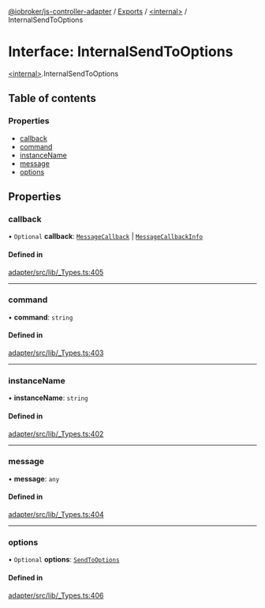 [@iobroker/js-controller-adapter](../README.md) / [Exports](../modules.md) / [\<internal\>](../modules/internal_.md) / InternalSendToOptions

# Interface: InternalSendToOptions

[\<internal\>](../modules/internal_.md).InternalSendToOptions

## Table of contents

### Properties

- [callback](internal_.InternalSendToOptions.md#callback)
- [command](internal_.InternalSendToOptions.md#command)
- [instanceName](internal_.InternalSendToOptions.md#instancename)
- [message](internal_.InternalSendToOptions.md#message)
- [options](internal_.InternalSendToOptions.md#options)

## Properties

### callback

• `Optional` **callback**: [`MessageCallback`](../modules/internal_.md#messagecallback) \| [`MessageCallbackInfo`](internal_.MessageCallbackInfo.md)

#### Defined in

[adapter/src/lib/_Types.ts:405](https://github.com/ioBroker/ioBroker.js-controller/blob/2e8a4aa0/packages/adapter/src/lib/_Types.ts#L405)

___

### command

• **command**: `string`

#### Defined in

[adapter/src/lib/_Types.ts:403](https://github.com/ioBroker/ioBroker.js-controller/blob/2e8a4aa0/packages/adapter/src/lib/_Types.ts#L403)

___

### instanceName

• **instanceName**: `string`

#### Defined in

[adapter/src/lib/_Types.ts:402](https://github.com/ioBroker/ioBroker.js-controller/blob/2e8a4aa0/packages/adapter/src/lib/_Types.ts#L402)

___

### message

• **message**: `any`

#### Defined in

[adapter/src/lib/_Types.ts:404](https://github.com/ioBroker/ioBroker.js-controller/blob/2e8a4aa0/packages/adapter/src/lib/_Types.ts#L404)

___

### options

• `Optional` **options**: [`SendToOptions`](internal_.SendToOptions.md)

#### Defined in

[adapter/src/lib/_Types.ts:406](https://github.com/ioBroker/ioBroker.js-controller/blob/2e8a4aa0/packages/adapter/src/lib/_Types.ts#L406)

